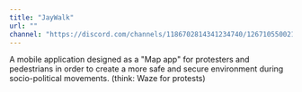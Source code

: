 ```yaml
---
title: "JayWalk"
url: ""
channel: "https://discord.com/channels/1186702814341234740/1267105500210790570"
---
```


A mobile application designed as a "Map app" for protesters and pedestrians in
order to create a more safe and secure environment during socio-political
movements. (think: Waze for protests)
